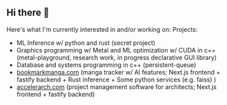 ## Hi there 👋
Here's what I'm currently interested in and/or working on:
Projects:
- ML Inference w/ python and rust (secret project)
- Graphics programming w/ Metal and ML optimization w/ CUDA in c++ (metal-playground, research work, in progress declarative GUI library)
- Database and systems programming in c++ (persistent-queue)
- [bookmarkmanga.com](https://bookmarkmanga.com) (manga tracker w/ AI features; Next.js frontend + fastify backend + Rust inference + Some python services (e.g. faiss) )
- [accelerarch.com](https://accelerarch.com) (project management software for architects; Next.js frontend + fastify backend)

<!--
**taanishr/taanishr** is a ✨ _special_ ✨ repository because its `README.md` (this file) appears on your GitHub profile.

Here are some ideas to get you started:

- 🔭 I’m currently working on ...
- 🌱 I’m currently learning ...
- 👯 I’m looking to collaborate on ...
- 🤔 I’m looking for help with ...
- 💬 Ask me about ...
- 📫 How to reach me: ...
- 😄 Pronouns: ...
- ⚡ Fun fact: ...
-->
